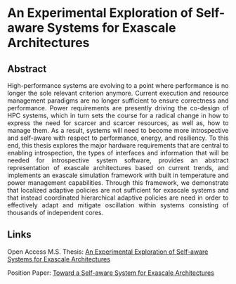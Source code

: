 # An Experimental Exploration of Self-aware Systems for Exascale Architectures

## Abstract
<p align="justify">
High-performance systems are evolving to a point where performance is no longer the sole relevant criterion anymore. Current execution and resource management paradigms are no longer sufficient to ensure correctness and performance. Power requirements are presently driving the co-design of HPC systems, which in turn sets the course for a radical change in how to express the need for scarcer and scarcer resources, as well as, how to manage them. As a result, systems will need to become more introspective and self-aware with respect to performance, energy, and resiliency. To this end, this thesis explores the major hardware requirements that are central to enabling introspection, the types of interfaces and information that will be needed for introspective system software, provides an abstract representation of exascale architectures based on current trends, and implements an exascale simulation framework with built in temperature and power management capabilities. Through this framework, we demonstrate that localized adaptive policies are not sufficient for exascale systems and that instead coordinated hierarchical adaptive policies are need in order to effectively adapt and mitigate oscillation within systems consisting of thousands of independent cores.
</p>

## Links
Open Access M.S. Thesis: [An Experimental Exploration of Self-aware Systems for Exascale Architectures](https://udspace.udel.edu/handle/19716/20389)

Position Paper: [Toward a Self-aware System for Exascale Architectures](https://link.springer.com/chapter/10.1007/978-3-642-54420-0_79)
